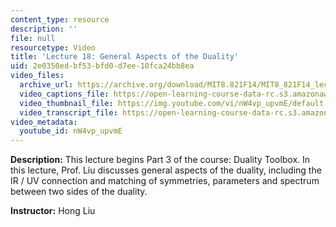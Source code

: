 ```yaml
---
content_type: resource
description: ''
file: null
resourcetype: Video
title: 'Lecture 18: General Aspects of the Duality'
uid: 2e0350ed-bf53-bfd0-d7ee-10fca24bb8ea
video_files:
  archive_url: https://archive.org/download/MIT8.821F14/MIT8_821F14_lec18_300k.mp4
  video_captions_file: https://open-learning-course-data-rc.s3.amazonaws.com/8-821-string-theory-and-holographic-duality-fall-2014/5efe83c615125208b0431a1c53955d66_nW4vp_upvmE.vtt
  video_thumbnail_file: https://img.youtube.com/vi/nW4vp_upvmE/default.jpg
  video_transcript_file: https://open-learning-course-data-rc.s3.amazonaws.com/8-821-string-theory-and-holographic-duality-fall-2014/40e27f6caf5ea0bf77a3e8f63319f714_nW4vp_upvmE.pdf
video_metadata:
  youtube_id: nW4vp_upvmE
---
```


**Description:** This lecture begins Part 3 of the course: Duality Toolbox. In this lecture, Prof. Liu discusses general aspects of the duality, including the IR / UV connection and matching of symmetries, parameters and spectrum between two sides of the duality.

**Instructor:** Hong Liu
